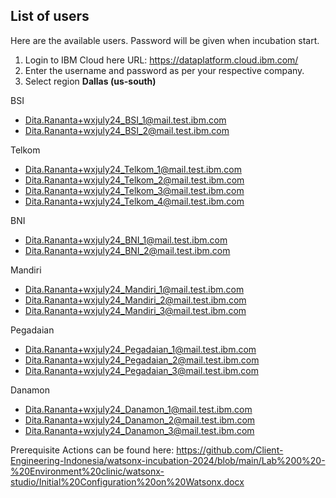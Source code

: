 
## List of users
Here are the available users. Password will be given when incubation start.

1. Login to IBM Cloud here URL: https://dataplatform.cloud.ibm.com/ 
2. Enter the username and password as per your respective company.
3. Select region **Dallas (us-south)**

BSI
- Dita.Rananta+wxjuly24_BSI_1@mail.test.ibm.com
- Dita.Rananta+wxjuly24_BSI_2@mail.test.ibm.com
  
Telkom
- Dita.Rananta+wxjuly24_Telkom_1@mail.test.ibm.com
- Dita.Rananta+wxjuly24_Telkom_2@mail.test.ibm.com
- Dita.Rananta+wxjuly24_Telkom_3@mail.test.ibm.com
- Dita.Rananta+wxjuly24_Telkom_4@mail.test.ibm.com

BNI
- Dita.Rananta+wxjuly24_BNI_1@mail.test.ibm.com
- Dita.Rananta+wxjuly24_BNI_2@mail.test.ibm.com

Mandiri
- Dita.Rananta+wxjuly24_Mandiri_1@mail.test.ibm.com
- Dita.Rananta+wxjuly24_Mandiri_2@mail.test.ibm.com
- Dita.Rananta+wxjuly24_Mandiri_3@mail.test.ibm.com

Pegadaian
- Dita.Rananta+wxjuly24_Pegadaian_1@mail.test.ibm.com
- Dita.Rananta+wxjuly24_Pegadaian_2@mail.test.ibm.com
- Dita.Rananta+wxjuly24_Pegadaian_3@mail.test.ibm.com

Danamon
- Dita.Rananta+wxjuly24_Danamon_1@mail.test.ibm.com
- Dita.Rananta+wxjuly24_Danamon_2@mail.test.ibm.com
- Dita.Rananta+wxjuly24_Danamon_3@mail.test.ibm.com


Prerequisite Actions can be found here: 
https://github.com/Client-Engineering-Indonesia/watsonx-incubation-2024/blob/main/Lab%200%20-%20Environment%20clinic/watsonx-studio/Initial%20Configuration%20on%20Watsonx.docx
